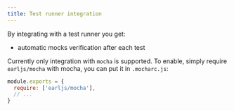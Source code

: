 ```yaml
---
title: Test runner integration
---
```


By integrating with a test runner you get:

- automatic mocks verification after each test

Currently only integration with `mocha` is supported. To enable, simply require
`earljs/mocha` with mocha, you can put it in `.mocharc.js`:

```js
module.exports = {
  require: ['earljs/mocha'],
  // ...
}
```
